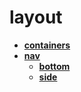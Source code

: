 <!-- this entire file is auto-generated -->

# layout

<!-- optional markdown-notes-tree directory description starts here -->

<!-- optional markdown-notes-tree directory description ends here -->

- [**containers**](containers)
- [**nav**](nav)
  - [**bottom**](nav/bottom)
  - [**side**](nav/side)

